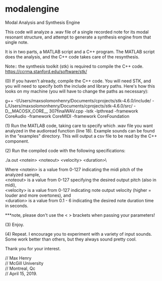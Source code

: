 # modalengine
Modal Analysis and Synthesis Engine

This code will analyze a .wav file of a single recorded note for its modal resonant structure, and attempt to generate a synthesis engine from that single note.

It is in two parts, a MATLAB script and a C++ program.  The MATLAB script does the analysis, and the C++ code takes care of the resynthesis.  

Note:: the synthesis toolkit (stk) is required to compile the C++ code.
https://ccrma.stanford.edu/software/stk/

(0) If you haven't already, compile the C++ code.  You will need STK, and you will need to specify both the include and library paths.  Here's how this looks on my machine (you will have to change the paths as necessary):

g++ -I/Users/maxsolomonhenry/Documents/cprojects/stk-4.6.0/include/ -L/Users/maxsolomonhenry/Documents/cprojects/stk-4.6.0/src/ -D__MACOSX_CORE__ 307finalWAV.cpp -lstk -lpthread -framework CoreAudio -framework CoreMIDI -framework CoreFoundation

(1) Run the MATLAB code, taking care to specify which .wav file you want analyzed in the audioread function (line 18).  Example sounds can be found in the "examples" directory.  This will output a csv file to be read by the C++ component.

(2) Run the compiled code with the following specifications:

./a.out \<notein\> \<noteout\> \<velocity\> \<duration\>\

Where \<notein\> is a value from 0-127 indicating the midi pitch of the analyzed sample,\
\<noteout\> is a value from 0-127 specifying the desired output pitch (also in midi),\
\<velocity\> is a value from 0-127 indicating note output velocity (higher = louder and more overtones), and\
\<duration\> is a value from 0.1 - 6 indicating the desired note duration time in seconds.

***note, please don't use the \< \> brackets when passing your parameters!

(3) Enjoy.

(4) Repeat.  I encourage you to experiment with a variety of input sounds.  Some work better than others, but they always sound pretty cool.

Thank you for your interest.

// Max Henry\
// McGill University\
// Montreal, Qc\
// April 15, 2019.
